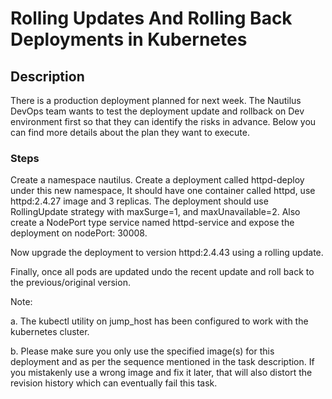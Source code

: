 # Rolling Updates And Rolling Back Deployments in Kubernetes

## Description

There is a production deployment planned for next week. The Nautilus DevOps team wants to test the deployment update and rollback on Dev environment first so that they can identify the risks in advance. Below you can find more details about the plan they want to execute.

### Steps

Create a namespace nautilus. Create a deployment called httpd-deploy under this new namespace, It should have one container called httpd, use httpd:2.4.27 image and 3 replicas. The deployment should use RollingUpdate strategy with maxSurge=1, and maxUnavailable=2. Also create a NodePort type service named httpd-service and expose the deployment on nodePort: 30008.


Now upgrade the deployment to version httpd:2.4.43 using a rolling update.


Finally, once all pods are updated undo the recent update and roll back to the previous/original version.


Note:

a. The kubectl utility on jump_host has been configured to work with the kubernetes cluster.


b. Please make sure you only use the specified image(s) for this deployment and as per the sequence mentioned in the task description. If you mistakenly use a wrong image and fix it later, that will also distort the revision history which can eventually fail this task.